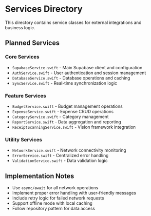 # Services Directory

This directory contains service classes for external integrations and business logic.

## Planned Services

### Core Services
- `SupabaseService.swift` - Main Supabase client and configuration
- `AuthService.swift` - User authentication and session management
- `DatabaseService.swift` - Database operations and caching
- `SyncService.swift` - Real-time synchronization logic

### Feature Services  
- `BudgetService.swift` - Budget management operations
- `ExpenseService.swift` - Expense CRUD operations
- `CategoryService.swift` - Category management
- `ReportService.swift` - Data aggregation and reporting
- `ReceiptScanningService.swift` - Vision framework integration

### Utility Services
- `NetworkService.swift` - Network connectivity monitoring
- `ErrorService.swift` - Centralized error handling
- `ValidationService.swift` - Data validation logic

## Implementation Notes
- Use `async/await` for all network operations
- Implement proper error handling with user-friendly messages
- Include retry logic for failed network requests
- Support offline mode with local caching
- Follow repository pattern for data access
